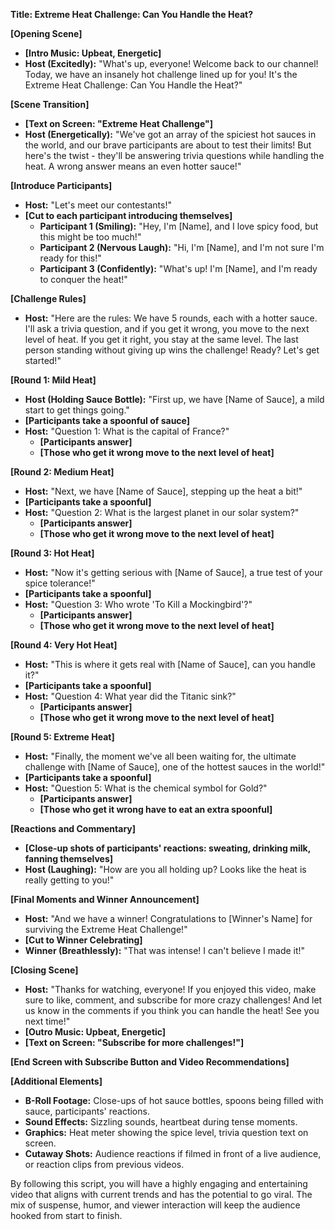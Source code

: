 **Title: Extreme Heat Challenge: Can You Handle the Heat?**

**[Opening Scene]**
- **[Intro Music: Upbeat, Energetic]**
- **Host (Excitedly):** "What's up, everyone! Welcome back to our channel! Today, we have an insanely hot challenge lined up for you! It's the Extreme Heat Challenge: Can You Handle the Heat?"

**[Scene Transition]**
- **[Text on Screen: "Extreme Heat Challenge"]**
- **Host (Energetically):** "We've got an array of the spiciest hot sauces in the world, and our brave participants are about to test their limits! But here's the twist - they'll be answering trivia questions while handling the heat. A wrong answer means an even hotter sauce!"

**[Introduce Participants]**
- **Host:** "Let's meet our contestants!"
- **[Cut to each participant introducing themselves]**
  - **Participant 1 (Smiling):** "Hey, I'm [Name], and I love spicy food, but this might be too much!"
  - **Participant 2 (Nervous Laugh):** "Hi, I'm [Name], and I'm not sure I'm ready for this!"
  - **Participant 3 (Confidently):** "What's up! I'm [Name], and I'm ready to conquer the heat!"

**[Challenge Rules]**
- **Host:** "Here are the rules: We have 5 rounds, each with a hotter sauce. I'll ask a trivia question, and if you get it wrong, you move to the next level of heat. If you get it right, you stay at the same level. The last person standing without giving up wins the challenge! Ready? Let's get started!"

**[Round 1: Mild Heat]**
- **Host (Holding Sauce Bottle):** "First up, we have [Name of Sauce], a mild start to get things going."
- **[Participants take a spoonful of sauce]**
- **Host:** "Question 1: What is the capital of France?"
  - **[Participants answer]**
  - **[Those who get it wrong move to the next level of heat]**

**[Round 2: Medium Heat]**
- **Host:** "Next, we have [Name of Sauce], stepping up the heat a bit!"
- **[Participants take a spoonful]**
- **Host:** "Question 2: What is the largest planet in our solar system?"
  - **[Participants answer]**
  - **[Those who get it wrong move to the next level of heat]**

**[Round 3: Hot Heat]**
- **Host:** "Now it's getting serious with [Name of Sauce], a true test of your spice tolerance!"
- **[Participants take a spoonful]**
- **Host:** "Question 3: Who wrote 'To Kill a Mockingbird'?"
  - **[Participants answer]**
  - **[Those who get it wrong move to the next level of heat]**

**[Round 4: Very Hot Heat]**
- **Host:** "This is where it gets real with [Name of Sauce], can you handle it?"
- **[Participants take a spoonful]**
- **Host:** "Question 4: What year did the Titanic sink?"
  - **[Participants answer]**
  - **[Those who get it wrong move to the next level of heat]**

**[Round 5: Extreme Heat]**
- **Host:** "Finally, the moment we've all been waiting for, the ultimate challenge with [Name of Sauce], one of the hottest sauces in the world!"
- **[Participants take a spoonful]**
- **Host:** "Question 5: What is the chemical symbol for Gold?"
  - **[Participants answer]**
  - **[Those who get it wrong have to eat an extra spoonful]**

**[Reactions and Commentary]**
- **[Close-up shots of participants' reactions: sweating, drinking milk, fanning themselves]**
- **Host (Laughing):** "How are you all holding up? Looks like the heat is really getting to you!"

**[Final Moments and Winner Announcement]**
- **Host:** "And we have a winner! Congratulations to [Winner's Name] for surviving the Extreme Heat Challenge!"
- **[Cut to Winner Celebrating]**
- **Winner (Breathlessly):** "That was intense! I can't believe I made it!"

**[Closing Scene]**
- **Host:** "Thanks for watching, everyone! If you enjoyed this video, make sure to like, comment, and subscribe for more crazy challenges! And let us know in the comments if you think you can handle the heat! See you next time!"
- **[Outro Music: Upbeat, Energetic]**
- **[Text on Screen: "Subscribe for more challenges!"]**

**[End Screen with Subscribe Button and Video Recommendations]**

**[Additional Elements]**
- **B-Roll Footage:** Close-ups of hot sauce bottles, spoons being filled with sauce, participants' reactions.
- **Sound Effects:** Sizzling sounds, heartbeat during tense moments.
- **Graphics:** Heat meter showing the spice level, trivia question text on screen.
- **Cutaway Shots:** Audience reactions if filmed in front of a live audience, or reaction clips from previous videos.

By following this script, you will have a highly engaging and entertaining video that aligns with current trends and has the potential to go viral. The mix of suspense, humor, and viewer interaction will keep the audience hooked from start to finish.